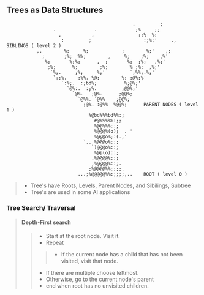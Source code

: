 ## Trees as Data Structures
~~~                                                        
                                              .         ;  
                 .              .              ;%     ;;   
                   ,           ,                :;%  %;   
                    :         ;                   :;%;'     .,   SIBLINGS ( level 2 )
           ,.        %;     %;            ;        %;'    ,;
             ;       ;%;  %%;        ,     %;    ;%;    ,%'
              %;       %;%;      ,  ;       %;  ;%;   ,%;' 
               ;%;      %;        ;%;        % ;%;  ,%;'
                `%;.     ;%;     %;'         `;%%;.%;'
                 `:;%.    ;%%. %@;        %; ;@%;%'
                    `:%;.  :;bd%;          %;@%;'
                      `@%:.  :;%.         ;@@%;'   
                        `@%.  `;@%.      ;@@%;         
                          `@%%. `@%%    ;@@%;        
                            ;@%. :@%%  %@@%;      PARENT NODES ( level 1 )
                              %@bd%%%bd%%:;     
                                #@%%%%%:;;
                                %@@%%%::;
                                %@@@%(o);  . '         
                                %@@@o%;:(.,'         
                            `.. %@@@o%::;         
                               `)@@@o%::;         
                                %@@(o)::;        
                               .%@@@@%::;         
                               ;%@@@@%::;.          
                              ;%@@@@%%:;;;. 
                          ...;%@@@@@%%:;;;;,..    ROOT ( level 0 )
~~~
>* Tree's have Roots, Levels, Parent Nodes, and Sibilings, Subtree
>* Tree's are used in some AI applications

### Tree Search/ Traversal

>#### Depth-First search
>>* Start at the root node. Visit it.
>>* Repeat
>>>* If the current node has a child that has not been visited, visit that node.
>>* If there are multiple choose leftmost.
>>* Otherwise, go to the current node's parent
>>* end when root has no unvisited children. 
